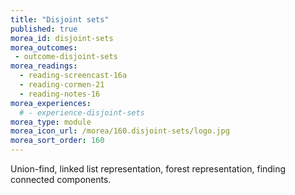 ```yaml
---
title: "Disjoint sets"
published: true
morea_id: disjoint-sets
morea_outcomes:
 - outcome-disjoint-sets
morea_readings:
  - reading-screencast-16a
  - reading-cormen-21
  - reading-notes-16
morea_experiences:
  # - experience-disjoint-sets
morea_type: module
morea_icon_url: /morea/160.disjoint-sets/logo.jpg
morea_sort_order: 160
---
```


Union-find, linked list representation, forest representation, finding connected components.
